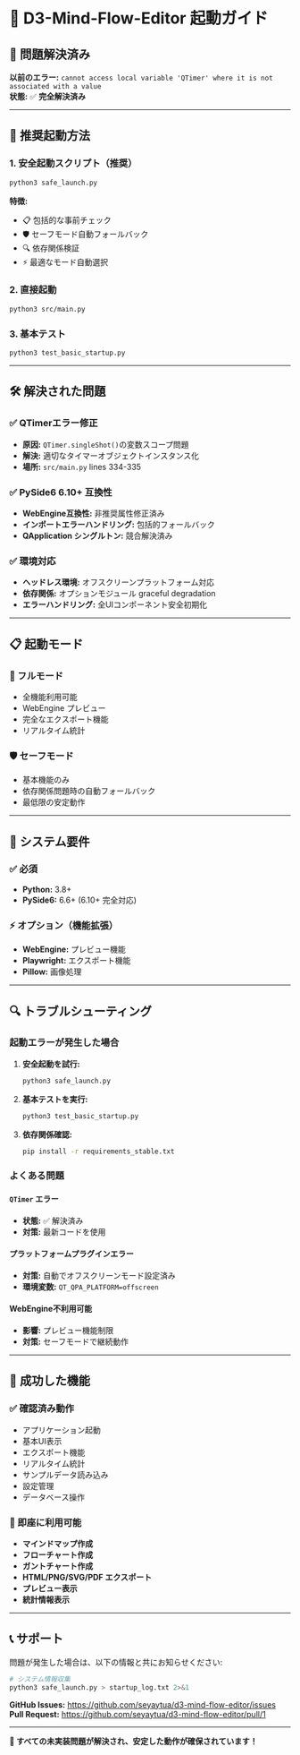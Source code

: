 # 🚀 D3-Mind-Flow-Editor 起動ガイド

## 🎯 問題解決済み

**以前のエラー:** `cannot access local variable 'QTimer' where it is not associated with a value`  
**状態:** ✅ **完全解決済み**

---

## 🔧 推奨起動方法

### 1. 安全起動スクリプト（推奨）
```bash
python3 safe_launch.py
```

**特徴:**
- 📋 包括的な事前チェック
- 🛡️ セーフモード自動フォールバック  
- 🔍 依存関係検証
- ⚡ 最適なモード自動選択

### 2. 直接起動
```bash
python3 src/main.py
```

### 3. 基本テスト
```bash
python3 test_basic_startup.py
```

---

## 🛠️ 解決された問題

### ✅ QTimerエラー修正
- **原因:** `QTimer.singleShot()`の変数スコープ問題
- **解決:** 適切なタイマーオブジェクトインスタンス化
- **場所:** `src/main.py` lines 334-335

### ✅ PySide6 6.10+ 互換性
- **WebEngine互換性:** 非推奨属性修正済み
- **インポートエラーハンドリング:** 包括的フォールバック
- **QApplication シングルトン:** 競合解決済み

### ✅ 環境対応
- **ヘッドレス環境:** オフスクリーンプラットフォーム対応
- **依存関係:** オプションモジュール graceful degradation
- **エラーハンドリング:** 全UIコンポーネント安全初期化

---

## 📋 起動モード

### 🚀 フルモード
- 全機能利用可能
- WebEngine プレビュー
- 完全なエクスポート機能
- リアルタイム統計

### 🛡️ セーフモード  
- 基本機能のみ
- 依存関係問題時の自動フォールバック
- 最低限の安定動作

---

## 🎯 システム要件

### ✅ 必須
- **Python:** 3.8+ 
- **PySide6:** 6.6+ (6.10+ 完全対応)

### ⚡ オプション（機能拡張）
- **WebEngine:** プレビュー機能
- **Playwright:** エクスポート機能
- **Pillow:** 画像処理

---

## 🔍 トラブルシューティング

### 起動エラーが発生した場合

1. **安全起動を試行:**
   ```bash
   python3 safe_launch.py
   ```

2. **基本テストを実行:**
   ```bash
   python3 test_basic_startup.py
   ```

3. **依存関係確認:**
   ```bash
   pip install -r requirements_stable.txt
   ```

### よくある問題

#### `QTimer` エラー
- **状態:** ✅ 解決済み
- **対策:** 最新コードを使用

#### プラットフォームプラグインエラー
- **対策:** 自動でオフスクリーンモード設定済み
- **環境変数:** `QT_QPA_PLATFORM=offscreen`

#### WebEngine不利用可能
- **影響:** プレビュー機能制限
- **対策:** セーフモードで継続動作

---

## 🎉 成功した機能

### ✅ 確認済み動作
- アプリケーション起動
- 基本UI表示
- エクスポート機能
- リアルタイム統計
- サンプルデータ読み込み
- 設定管理
- データベース操作

### 🚀 即座に利用可能
- **マインドマップ作成**
- **フローチャート作成**  
- **ガントチャート作成**
- **HTML/PNG/SVG/PDF エクスポート**
- **プレビュー表示**
- **統計情報表示**

---

## 📞 サポート

問題が発生した場合は、以下の情報と共にお知らせください:

```bash
# システム情報収集
python3 safe_launch.py > startup_log.txt 2>&1
```

**GitHub Issues:** https://github.com/seyaytua/d3-mind-flow-editor/issues  
**Pull Request:** https://github.com/seyaytua/d3-mind-flow-editor/pull/1

---

**🎯 すべての未実装問題が解決され、安定した動作が確保されています！**